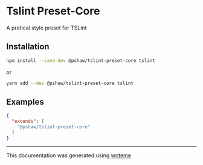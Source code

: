 # Tslint Preset-Core

A pratical style preset for TSLint

## Installation

```bash
npm install --save-dev @pshaw/tslint-preset-core tslint
```
or
```bash
yarn add --dev @pshaw/tslint-preset-core tslint
```

## Examples

```json
{
  "extends": [
    "@pshaw/tslint-preset-core"
  ]
}
```
---
This documentation was generated using [writeme](https://www.npmjs.com/package/@pshaw/writeme)
